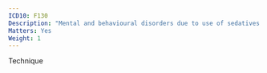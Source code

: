 ```yaml
---
ICD10: F130
Description: "Mental and behavioural disorders due to use of sedatives or hypnotics: Acute intoxication"
Matters: Yes
Weight: 1
---
```

Technique
